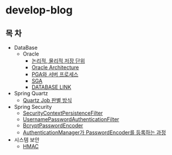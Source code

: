 # develop-blog


목  차
------------------
- DataBase
  - Oracle
    - [논리적, 물리적 저장 단위](https://github.com/kyo705/develop-blog/blob/main/database/oracle/%EB%85%BC%EB%A6%AC%EC%A0%81%2C%20%EB%AC%BC%EB%A6%AC%EC%A0%81%20%EC%A0%80%EC%9E%A5%20%EB%8B%A8%EC%9C%84.md#%EB%85%BC%EB%A6%AC%EC%A0%81-%EC%A0%80%EC%9E%A5-%EB%8B%A8%EC%9C%84)
     - [Oracle Architecture](https://github.com/kyo705/develop-blog/blob/main/database/oracle/oracle%20architecture.md#oracle-architecture)
     - [PGA와 서버 프로세스](https://github.com/kyo705/develop-blog/blob/main/database/oracle/PGA%EC%99%80%20%EC%84%9C%EB%B2%84%20%ED%94%84%EB%A1%9C%EC%84%B8%EC%8A%A4.md#pga%EC%99%80-%EC%84%9C%EB%B2%84-%ED%94%84%EB%A1%9C%EC%84%B8%EC%8A%A4)
     - [SGA](https://github.com/kyo705/develop-blog/blob/main/database/oracle/SGA.md#sgasystem-global-area)
     - [DATABASE LINK](https://github.com/kyo705/develop-blog/blob/main/database/oracle/Database%20Link.md#database-link)
- Spring Quartz
  - [Quartz Job 판별 방식](https://github.com/kyo705/develop-blog/blob/main/spring-quartz/job%20%EA%B5%AC%EB%B6%84%20%EB%B0%A9%EC%8B%9D.md#spring-quartz%EC%9D%98-job-%EA%B5%AC%EB%B6%84-%EB%B0%A9%EC%8B%9D)
- Spring Security
  - [SecurityContextPersistenceFilter](https://github.com/kyo705/develop-blog/blob/main/spring-security/SecurityContextPersistenceFilter.md#securitycontextpersistencefilter)
  - [UsernamePasswordAuthenticationFilter](https://github.com/kyo705/develop-blog/blob/main/spring-security/UsernamePasswordAuthenticationFilter.md#usernamepasswordauthenticationfilter)
  - [BcryptPasswordEncoder](https://github.com/kyo705/develop-blog/blob/main/spring-security/BcryptPasswordEncoder.md#bcryptpasswordencoder)
  - [AuthenticationManager가 PasswordEncoder를 등록하는 과정](https://github.com/kyo705/develop-blog/blob/main/spring-security/AuthenticationManager%EA%B0%80%20PasswordEncoder%EB%A5%BC%20%EB%93%B1%EB%A1%9D%ED%95%98%EB%8A%94%20%EA%B3%BC%EC%A0%95.md#authenticationmanager%EA%B0%80-passwordencoder%EB%A5%BC-%EB%93%B1%EB%A1%9D%ED%95%98%EB%8A%94-%EA%B3%BC%EC%A0%95)
- 시스템 보안
  - [HMAC](https://github.com/kyo705/develop-blog/blob/main/%EC%8B%9C%EC%8A%A4%ED%85%9C%20%EB%B3%B4%EC%95%88/HMAC.md#hmackeyed-hash-message-authentication-code)
